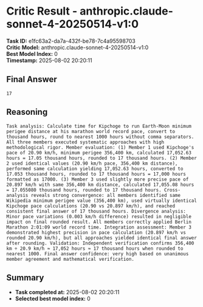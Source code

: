 # Critic Result - anthropic.claude-sonnet-4-20250514-v1:0

**Task ID:** e1fc63a2-da7a-432f-be78-7c4a95598703  
**Critic Model:** anthropic.claude-sonnet-4-20250514-v1:0  
**Best Model Index:** 0  
**Timestamp:** 2025-08-02 20:20:11

## Final Answer
```
17
```

## Reasoning
```
Task analysis: Calculate time for Kipchoge to run Earth-Moon minimum perigee distance at his marathon world record pace, convert to thousand hours, round to nearest 1000 hours without comma separators. All three members executed systematic approaches with high methodological rigor. Member evaluation: (1) Member 1 used Kipchoge's pace of 20.90 km/h, minimum perigee 356,400 km, calculated 17,052.63 hours = 17.05 thousand hours, rounded to 17 thousand hours. (2) Member 2 used identical values (20.90 km/h pace, 356,400 km distance), performed same calculation yielding 17,052.63 hours, converted to 17.053 thousand hours, rounded to 17 thousand hours = 17,000 hours formatted as 17000. (3) Member 3 used slightly more precise pace of 20.897 km/h with same 356,400 km distance, calculated 17,055.08 hours = 17.055080 thousand hours, rounded to 17 thousand hours. Cross-analysis reveals strong convergence: all members identified same Wikipedia minimum perigee value (356,400 km), used virtually identical Kipchoge pace calculations (20.90 vs 20.897 km/h), and reached consistent final answer of 17 thousand hours. Divergence analysis: Minor pace variations (0.003 km/h difference) resulted in negligible impact on final rounded result. All members correctly applied Berlin Marathon 2:01:09 world record time. Integration assessment: Member 3 demonstrated highest precision in pace calculation (20.897 km/h vs rounded 20.90 km/h), but all approaches yielded identical final answer after rounding. Validation: Independent verification confirms 356,400 km ÷ 20.9 km/h ≈ 17,052 hours ≈ 17 thousand hours when rounded to nearest 1000. Final answer confidence: very high based on unanimous member agreement and mathematical verification.
```

## Summary
- **Task completed at:** 2025-08-02 20:20:11
- **Selected best model index:** 0
